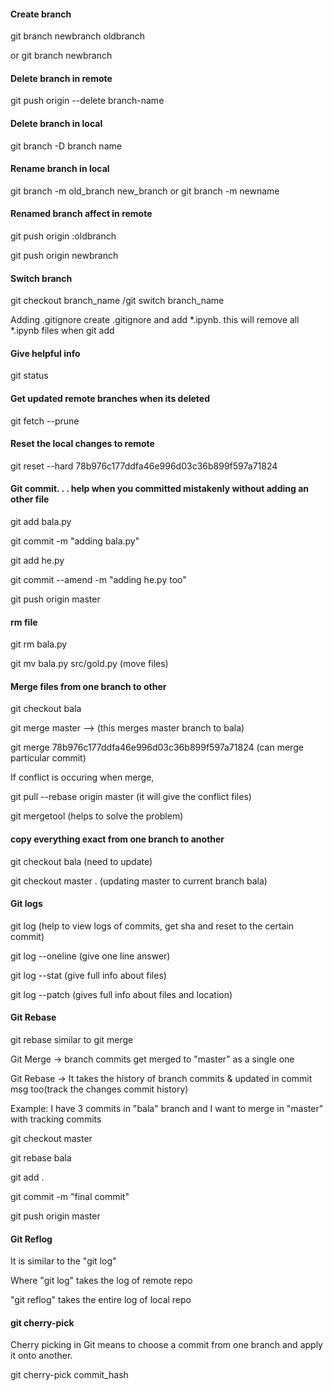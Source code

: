 #### Create branch
git branch newbranch oldbranch

or git branch newbranch

#### Delete branch in remote
git push origin --delete branch-name

#### Delete branch in local
git branch -D branch name

#### Rename branch in local
git branch -m old_branch new_branch
or
git branch -m newname

#### Renamed branch affect in remote
git push origin :oldbranch

git push origin newbranch

#### Switch branch
git checkout branch_name /git switch branch_name


Adding .gitignore
create .gitignore and add *.ipynb. this will remove all *.ipynb files when git add

#### Give helpful info
git status

#### Get updated remote branches when its deleted
git fetch --prune

#### Reset the local changes to remote
git reset --hard 78b976c177ddfa46e996d03c36b899f597a71824


#### Git commit. . . help when you committed mistakenly without adding an other file
git add bala.py

git commit -m "adding bala.py"

git add he.py

git commit --amend -m "adding he.py too"

git push origin master

#### rm file
git rm bala.py

git mv bala.py src/gold.py (move files)

#### Merge files from one branch to other
git checkout bala

git merge master    --> (this merges master branch to bala)

git merge 78b976c177ddfa46e996d03c36b899f597a71824 (can merge particular commit)

If conflict is occuring when merge, 

git pull --rebase origin master    (it will give the conflict files)

git mergetool (helps to solve the problem)

#### copy everything exact from one branch to another
git checkout bala (need to update)

git checkout master . (updating master to current branch bala)

#### Git logs
git log  (help to view logs of commits, get sha and reset to the certain commit)

git log --oneline (give one line answer)

git log --stat  (give full info about files)

git log --patch  (gives full info about files and location)

#### Git Rebase
git rebase similar to git merge

Git Merge -> branch commits get merged to "master" as a single one

Git Rebase -> It takes the history of branch commits & updated in commit msg too(track the changes commit history)

Example: I have 3 commits in "bala" branch and I want to merge in "master" with tracking commits

git checkout master

git rebase bala

git add .

git commit -m "final commit"

git push origin master

#### Git Reflog
It is similar to the "git log"

Where "git log" takes the log of remote repo

"git reflog" takes the entire log of local repo

#### git cherry-pick
Cherry picking in Git means to choose a commit from one branch and apply it onto another.

git cherry-pick commit_hash